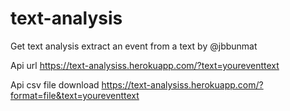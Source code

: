 # text-analysis

Get text analysis extract an event from a text by @jbbunmat

<p>
  Api url
  <a href="https://text-analysiss.herokuapp.com/?text=youreventtext">https://text-analysiss.herokuapp.com/?text=youreventtext</a>
</p>
<p>
	Api csv file download 
	<a 	href="https://text-analysiss.herokuapp.com/?format=file&text=youreventtext">https://text-analysiss.herokuapp.com/?format=file&text=youreventtext</a>
			</p>
